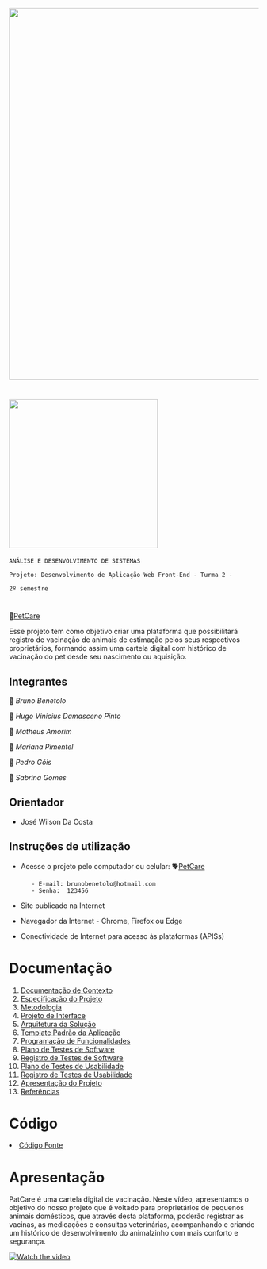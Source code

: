<a href="https://icei-puc-minas-pmv-ads.github.io/PetCare/"><img src="https://s1.1zoom.me/big0/885/Dogs_Cats_Guinea_pigs_White_background_Three_3_564019_1280x779.jpg" width="750px">
# <a href="https://icei-puc-minas-pmv-ads.github.io/PetCare/"><img src="https://user-images.githubusercontent.com/77770841/134394324-8b1c1cc0-9610-4b66-bb25-e3e67839b3aa.gif" width="300px"></a>
`ANÁLISE E DESENVOLVIMENTO DE SISTEMAS`


`Projeto: Desenvolvimento de Aplicação Web Front-End - Turma 2 -`

`2º semestre`
 #
🐶[PetCare](https://icei-puc-minas-pmv-ads.github.io/PetCare/)

Esse projeto tem como objetivo criar uma plataforma que possibilitará registro de vacinação de animais de estimação pelos seus respectivos proprietários, formando assim uma cartela digital com histórico de vacinação do pet desde seu nascimento ou aquisição. 
## Integrantes

🐾 *Bruno Benetolo*

🐾 *Hugo Vinicius Damasceno Pinto*
 
🐾 *Matheus Amorim*

🐾 *Mariana Pimentel*

🐾 *Pedro Góis*

🐾 *Sabrina Gomes*


## Orientador

* José Wilson Da Costa

## Instruções de utilização

- Acesse o projeto pelo computador ou celular:   🐕[PetCare](https://icei-puc-minas-pmv-ads.github.io/PetCare/)
 
         - E-mail: brunobenetolo@hotmail.com  
         - Senha:  123456

 
- Site publicado na Internet
- Navegador da Internet - Chrome, Firefox ou Edge
- Conectividade de Internet para acesso às plataformas (APISs)

# Documentação

<ol>
<li><a href="docs/01-Documentação de Contexto.md"> Documentação de Contexto</a></li>
<li><a href="docs/02-Especificação do Projeto.md"> Especificação do Projeto</a></li>
<li><a href="docs/03-Metodologia.md"> Metodologia</a></li>
<li><a href="docs/04-Projeto de Interface.md"> Projeto de Interface</a></li>
<li><a href="docs/05-Arquitetura da Solução.md"> Arquitetura da Solução</a></li>
<li><a href="docs/06-Template Padrão da Aplicação.md"> Template Padrão da Aplicação</a></li>
<li><a href="docs/07-Programação de Funcionalidades.md"> Programação de Funcionalidades</a></li>
<li><a href="docs/08-Plano de Testes de Software.md"> Plano de Testes de Software</a></li>
<li><a href="docs/09-Registro de Testes de Software.md"> Registro de Testes de Software</a></li>
<li><a href="docs/10-Plano de Testes de Usabilidade.md"> Plano de Testes de Usabilidade</a></li>
<li><a href="docs/11-Registro de Testes de Usabilidade.md"> Registro de Testes de Usabilidade</a></li>
<li><a href="docs/12-Apresentação do Projeto.md"> Apresentação do Projeto</a></li>
<li><a href="docs/13-Referências.md"> Referências</a></li>
</ol>

# Código

<li><a href="src/README.md"> Código Fonte</a></li>

# Apresentação
PatCare é uma cartela digital de vacinação. Neste vídeo, apresentamos o objetivo do nosso projeto que é voltado para proprietários de pequenos animais domésticos, que através desta plataforma, poderão registrar as vacinas, as medicações e consultas veterinárias, acompanhando e criando um histórico de desenvolvimento do animalzinho com mais conforto e segurança. 

[![Watch the video](https://user-images.githubusercontent.com/78277341/144880982-308d72df-079e-4f8e-a8e6-1bfbeda473de.png)](https://youtu.be/oS4SosY4xmY)
